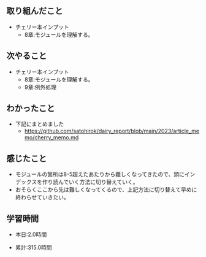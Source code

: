 ## 取り組んだこと
- チェリー本インプット
    - 8章:モジュールを理解する。


## 次やること
- チェリー本インプット
    - 8章:モジュールを理解する。
    - 9章:例外処理


## わかったこと
- 下記にまとめました
    - https://github.com/satohirok/dairy_report/blob/main/2023/article_memo/cherry_memo.md

## 感じたこと
- モジュールの箇所は8-5超えたあたりから難しくなってきたので、頭にインデックスを作り読んでいく方法に切り替えていく。
- おそらくここから先は難しくなってくるので、上記方法に切り替えて早めに終わらせていきたい。

## 学習時間
- 本日:2.0時間

- 累計:315.0時間
